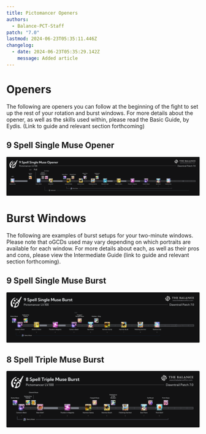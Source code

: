 ```yaml
---
title: Pictomancer Openers
authors:
  - Balance-PCT-Staff
patch: "7.0"
lastmod: 2024-06-23T05:35:11.446Z
changelog:
  - date: 2024-06-23T05:35:29.142Z
    message: Added article
---
```

# Openers

The following are openers you can follow at the beginning of the fight to set up the rest of your rotation and burst windows. For more details about the opener, as well as the skills used within, please read the Basic Guide, by Eydis. (Link to guide and relevant section forthcoming)

## 9 Spell Single Muse Opener

![Pictomancer 9 Spell Single Muse Opener](/img/jobs/pct/pictomancer9spellsinglemuseopener.png "Pictomancer 9 Spell Single Muse Opener")

# Burst Windows

The following are examples of burst setups for your two-minute windows. Please note that oGCDs used may vary depending on which portraits are available for each window. For more details about each, as well as their pros and cons, please view the Intermediate Guide (link to guide and relevant section forthcoming).

## 9 Spell Single Muse Burst

![Pictomancer 9 Spell Single Muse Burst](/img/jobs/pct/pictomancer9spellsinglemuseburst.png "Pictomancer 9 Spell Single Muse Burst")

## 8 Spell Triple Muse Burst

![Pictomancer 8 Spell Triple Muse Burst](/img/jobs/pct/pictomancer8spelltriplemuseburst.png "Pictomancer 8 Spell Triple Muse Burst")